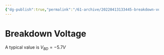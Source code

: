 ```yaml
---
{"dg-publish":true,"permalink":"/61-archive/20220413133445-breakdown-voltage/","dgHomeLink":true,"dgPassFrontmatter":false}
---
```



# Breakdown Voltage

A typical value is $V_{BD}=-5.7V$
